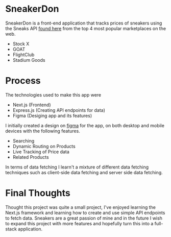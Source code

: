 
# SneakerDon

SneakerDon is a front-end application that tracks prices of sneakers using the Sneaks API [found here](https://www.npmjs.com/package/sneaks-api) from the top 4 most popular marketplaces on the web. 

- Stock X
- GOAT
- FlightClub
- Stadium Goods




# Process

The technologies used to make this app were 

- Next.js (Frontend)
- Express.js (Creating API endpoints for data)
- Figma (Desiging app and its features)

I initially created a design on [figma](https://www.figma.com/file/UWNcNmBPc3Ao8cIAqlBMeM/SneakerDon?node-id=10%3A99) for the app, on both desktop and mobile devices with the following features.

- Searching 
- Dynamic Routing on Products
- Live Tracking of Price data
- Related Products

In terms of data fetching I learn't a mixture of different data fetching techniques such as client-side data fetching and server side data fetching.
# Final Thoughts

Thought this project was quite a small project, I've enjoyed learning the Next.js framework and learning how to create and use simple API endpoints to fetch data. Sneakers are a great passion of mine and in the future I wish to expand this project with more features and hopefully turn this into a full-stack application.

